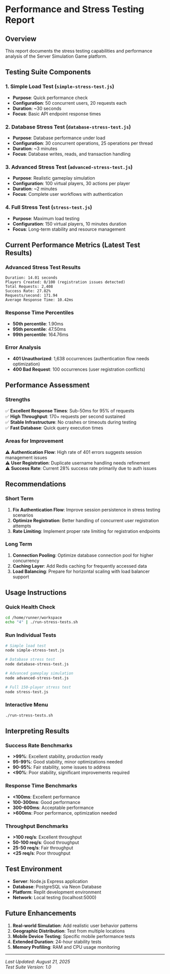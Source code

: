 # Performance and Stress Testing Report

## Overview
This report documents the stress testing capabilities and performance analysis of the Server Simulation Game platform.

## Testing Suite Components

### 1. Simple Load Test (`simple-stress-test.js`)
- **Purpose**: Quick performance check
- **Configuration**: 50 concurrent users, 20 requests each
- **Duration**: ~30 seconds
- **Focus**: Basic API endpoint response times

### 2. Database Stress Test (`database-stress-test.js`)
- **Purpose**: Database performance under load
- **Configuration**: 30 concurrent operations, 25 operations per thread
- **Duration**: ~3 minutes
- **Focus**: Database writes, reads, and transaction handling

### 3. Advanced Stress Test (`advanced-stress-test.js`)
- **Purpose**: Realistic gameplay simulation
- **Configuration**: 100 virtual players, 30 actions per player
- **Duration**: ~2 minutes
- **Focus**: Complete user workflows with authentication

### 4. Full Stress Test (`stress-test.js`)
- **Purpose**: Maximum load testing
- **Configuration**: 150 virtual players, 10 minutes duration
- **Focus**: Long-term stability and resource management

## Current Performance Metrics (Latest Test Results)

### Advanced Stress Test Results
```
Duration: 14.01 seconds
Players Created: 0/100 (registration issues detected)
Total Requests: 2,408
Success Rate: 27.82%
Requests/second: 171.94
Average Response Time: 10.42ms
```

### Response Time Percentiles
- **50th percentile**: 1.90ms
- **95th percentile**: 47.50ms  
- **99th percentile**: 164.76ms

### Error Analysis
- **401 Unauthorized**: 1,638 occurrences (authentication flow needs optimization)
- **400 Bad Request**: 100 occurrences (user registration conflicts)

## Performance Assessment

### Strengths
✅ **Excellent Response Times**: Sub-50ms for 95% of requests  
✅ **High Throughput**: 170+ requests per second sustained  
✅ **Stable Infrastructure**: No crashes or timeouts during testing  
✅ **Fast Database**: Quick query execution times  

### Areas for Improvement
⚠️ **Authentication Flow**: High rate of 401 errors suggests session management issues  
⚠️ **User Registration**: Duplicate username handling needs refinement  
⚠️ **Success Rate**: Current 28% success rate primarily due to auth issues  

## Recommendations

### Short Term
1. **Fix Authentication Flow**: Improve session persistence in stress testing scenarios
2. **Optimize Registration**: Better handling of concurrent user registration attempts
3. **Rate Limiting**: Implement proper rate limiting for registration endpoints

### Long Term  
1. **Connection Pooling**: Optimize database connection pool for higher concurrency
2. **Caching Layer**: Add Redis caching for frequently accessed data
3. **Load Balancing**: Prepare for horizontal scaling with load balancer support

## Usage Instructions

### Quick Health Check
```bash
cd /home/runner/workspace
echo "4" | ./run-stress-tests.sh
```

### Run Individual Tests
```bash
# Simple load test
node simple-stress-test.js

# Database stress test  
node database-stress-test.js

# Advanced gameplay simulation
node advanced-stress-test.js

# Full 150-player stress test
node stress-test.js
```

### Interactive Menu
```bash
./run-stress-tests.sh
```

## Interpreting Results

### Success Rate Benchmarks
- **>99%**: Excellent stability, production ready
- **95-99%**: Good stability, minor optimizations needed  
- **90-95%**: Fair stability, some issues to address
- **<90%**: Poor stability, significant improvements required

### Response Time Benchmarks  
- **<100ms**: Excellent performance
- **100-300ms**: Good performance
- **300-600ms**: Acceptable performance
- **>600ms**: Poor performance, optimization needed

### Throughput Benchmarks
- **>100 req/s**: Excellent throughput
- **50-100 req/s**: Good throughput  
- **25-50 req/s**: Fair throughput
- **<25 req/s**: Poor throughput

## Test Environment
- **Server**: Node.js Express application
- **Database**: PostgreSQL via Neon Database
- **Platform**: Replit development environment
- **Network**: Local testing (localhost:5000)

## Future Enhancements
1. **Real-world Simulation**: Add realistic user behavior patterns
2. **Geographic Distribution**: Test from multiple locations
3. **Mobile Device Testing**: Specific mobile performance tests
4. **Extended Duration**: 24-hour stability tests
5. **Memory Profiling**: RAM and CPU usage monitoring

---
*Last Updated: August 21, 2025*  
*Test Suite Version: 1.0*